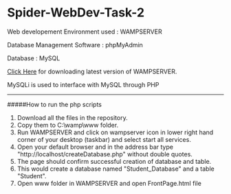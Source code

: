 # Spider-WebDev-Task-2
Web developement Environment used : WAMPSERVER

Database Management Software : phpMyAdmin

Database : MySQL

[Click Here](http://www.wampserver.com/en/#download-wrapper) for downloading latest version of WAMPSERVER.

MySQLi is used to interface with MySQL through PHP
***
#####How to run the php scripts
1. Download all the files in the repository.
2. Copy them to C:\wamp\www folder.
3. Run WAMPSERVER and click on wampserver icon in lower right hand corner of your desktop (taskbar) and select start all services.
4. Open your default browser and in the address bar type "http://localhost/createDatabase.php" without double quotes.
5. The page should confirm successful creation of database and table.
6. This would create a database named "Student_Database" and a table "Student".  
7. Open www folder in WAMPSERVER and open FrontPage.html file
